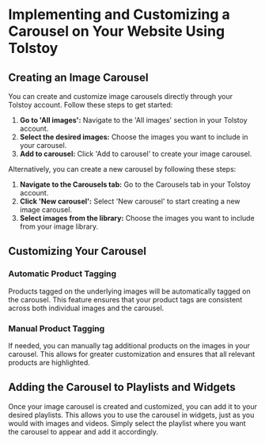 # Implementing and Customizing a Carousel on Your Website Using Tolstoy

## Creating an Image Carousel

You can create and customize image carousels directly through your Tolstoy account. Follow these steps to get started:

1. **Go to 'All images':** Navigate to the 'All images' section in your Tolstoy account.
2. **Select the desired images:** Choose the images you want to include in your carousel.
3. **Add to carousel:** Click 'Add to carousel' to create your image carousel.

Alternatively, you can create a new carousel by following these steps:

1. **Navigate to the Carousels tab:** Go to the Carousels tab in your Tolstoy account.
2. **Click 'New carousel':** Select 'New carousel' to start creating a new image carousel.
3. **Select images from the library:** Choose the images you want to include from your image library.

## Customizing Your Carousel

### Automatic Product Tagging

Products tagged on the underlying images will be automatically tagged on the carousel. This feature ensures that your product tags are consistent across both individual images and the carousel.

### Manual Product Tagging

If needed, you can manually tag additional products on the images in your carousel. This allows for greater customization and ensures that all relevant products are highlighted.

## Adding the Carousel to Playlists and Widgets

Once your image carousel is created and customized, you can add it to your desired playlists. This allows you to use the carousel in widgets, just as you would with images and videos. Simply select the playlist where you want the carousel to appear and add it accordingly.